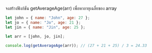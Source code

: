 จงสร้างฟังก์ชัน getAverageAge(arr) เพื่อหาอายุเฉลี่ยของ array

```js
let john = { name: "John", age: 27 };
let jo = { name: "Jo", age: 21 };
let jin = { name: "Jin", age: 25 };

let arr = [john, jo, jin];

console.log(getAverageAge(arr)); // (27 + 21 + 25) / 3 = 24.33
```
